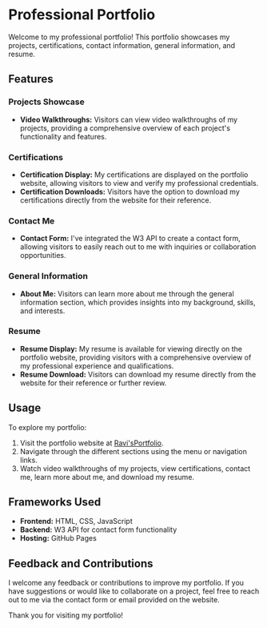 # Professional Portfolio

Welcome to my professional portfolio! This portfolio showcases my projects, certifications, contact information, general information, and resume.

## Features

### Projects Showcase

- **Video Walkthroughs:** Visitors can view video walkthroughs of my projects, providing a comprehensive overview of each project's functionality and features.
  
### Certifications

- **Certification Display:** My certifications are displayed on the portfolio website, allowing visitors to view and verify my professional credentials.
- **Certification Downloads:** Visitors have the option to download my certifications directly from the website for their reference.

### Contact Me

- **Contact Form:** I've integrated the W3 API to create a contact form, allowing visitors to easily reach out to me with inquiries or collaboration opportunities.

### General Information

- **About Me:** Visitors can learn more about me through the general information section, which provides insights into my background, skills, and interests.

### Resume

- **Resume Display:** My resume is available for viewing directly on the portfolio website, providing visitors with a comprehensive overview of my professional experience and qualifications.
- **Resume Download:** Visitors can download my resume directly from the website for their reference or further review.

## Usage

To explore my portfolio:

1. Visit the portfolio website at [Ravi'sPortfolio](https://githubravisharma.github.io/RaviPortfolio/).
2. Navigate through the different sections using the menu or navigation links.
3. Watch video walkthroughs of my projects, view certifications, contact me, learn more about me, and download my resume.

## Frameworks Used

- **Frontend:** HTML, CSS, JavaScript
- **Backend:** W3 API for contact form functionality
- **Hosting:** GitHub Pages

## Feedback and Contributions

I welcome any feedback or contributions to improve my portfolio. If you have suggestions or would like to collaborate on a project, feel free to reach out to me via the contact form or email provided on the website.

Thank you for visiting my portfolio!

